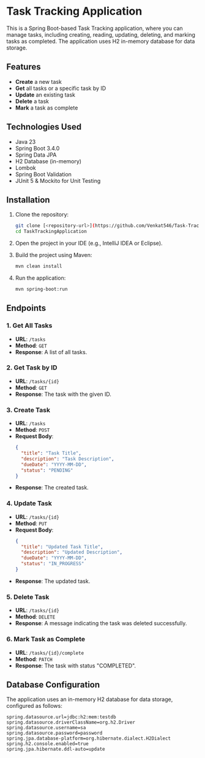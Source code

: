 # Task Tracking Application

This is a Spring Boot-based Task Tracking application, where you can manage tasks, including creating, reading, updating, deleting, and marking tasks as completed. The application uses H2 in-memory database for data storage.

## Features

- **Create** a new task
- **Get** all tasks or a specific task by ID
- **Update** an existing task
- **Delete** a task
- **Mark** a task as complete

## Technologies Used

- Java 23
- Spring Boot 3.4.0
- Spring Data JPA
- H2 Database (in-memory)
- Lombok
- Spring Boot Validation
- JUnit 5 & Mockito for Unit Testing

## Installation

1. Clone the repository:
    ```bash
    git clone [<repository-url>](https://github.com/Venkat546/Task-Tracking-Application.git)
    cd TaskTrackingApplication
    ```

2. Open the project in your IDE (e.g., IntelliJ IDEA or Eclipse).

3. Build the project using Maven:
    ```bash
    mvn clean install
    ```

4. Run the application:
    ```bash
    mvn spring-boot:run
    ```

## Endpoints

### 1. Get All Tasks

- **URL**: `/tasks`
- **Method**: `GET`
- **Response**: A list of all tasks.

### 2. Get Task by ID

- **URL**: `/tasks/{id}`
- **Method**: `GET`
- **Response**: The task with the given ID.

### 3. Create Task

- **URL**: `/tasks`
- **Method**: `POST`
- **Request Body**:
    ```json
    {
      "title": "Task Title",
      "description": "Task Description",
      "dueDate": "YYYY-MM-DD",
      "status": "PENDING"
    }
    ```
- **Response**: The created task.

### 4. Update Task

- **URL**: `/tasks/{id}`
- **Method**: `PUT`
- **Request Body**:
    ```json
    {
      "title": "Updated Task Title",
      "description": "Updated Description",
      "dueDate": "YYYY-MM-DD",
      "status": "IN_PROGRESS"
    }
    ```
- **Response**: The updated task.

### 5. Delete Task

- **URL**: `/tasks/{id}`
- **Method**: `DELETE`
- **Response**: A message indicating the task was deleted successfully.

### 6. Mark Task as Complete

- **URL**: `/tasks/{id}/complete`
- **Method**: `PATCH`
- **Response**: The task with status "COMPLETED".

## Database Configuration

The application uses an in-memory H2 database for data storage, configured as follows:

```properties
spring.datasource.url=jdbc:h2:mem:testdb
spring.datasource.driverClassName=org.h2.Driver
spring.datasource.username=sa
spring.datasource.password=password
spring.jpa.database-platform=org.hibernate.dialect.H2Dialect
spring.h2.console.enabled=true
spring.jpa.hibernate.ddl-auto=update
